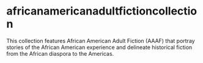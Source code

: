 # africanamericanadultfictioncollection
This collection features African American Adult Fiction (AAAF) that portray stories of the African American experience and delineate historical fiction from the African diaspora to the Americas.
